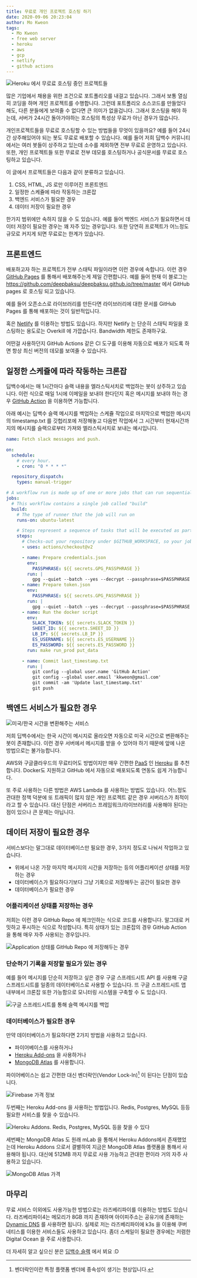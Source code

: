 ```yaml
---
title: 무료로 개인 프로젝트 호스팅 하기
date: 2020-09-06 20:23:04
author: Mo Kweon
tags:
  - Mo Kweon
  - free web server
  - heroku
  - aws
  - gcp
  - netlify
  - github actions
---
```


![Heroku 에서 무로료 호스팅 중인 프로젝트들](./free-web-server-for-your-portfolio/heroku_projects.jpg)

많은 기업에서 채용을 위한 조건으로 포트폴리오를 내걸고 있습니다. 그래서 보통 열심히 코딩을 하며 개인 프로젝트를 수행합니다. 그런데 포트폴리오 소스코드를 만들었다 해도, 다른 분들에게 보여줄 수 없다면 큰 의미가 없을겁니다. 그래서 호스팅을 해야 하는데, 서버가 24시간 돌아가야하는 호스팅의 특성상 무료가 아닌 경우가 많습니다.

개인프로젝트들을 무료로 호스팅할 수 있는 방법들을 무엇이 있을까요? 예를 들어 24시간 상주해있어야 되는 봇도 무료로 배포할 수 있습니다. 예를 들어 저희 딥백수 커뮤니티에서는 여러 봇들이 상주하고 있는데 소수를 제외하면 전부 무료로 운영하고 있습니다. 또한, 개인 프로젝트들 또한 무료로 전부 데모를 호스팅하거나 공식문서를 무료로 호스팅하고 있습니다.

이 글에서 프로젝트들은 다음과 같이 분류하고 있습니다.

1. CSS, HTML, JS 로만 이루어진 프론트엔드
1. 일정한 스케쥴에 따라 작동하는 크론잡
1. 백엔드 서비스가 필요한 경우
1. 데이터 저장이 필요한 경우

한가지 범위에만 속하지 않을 수 도 있습니다. 예를 들어 백엔드 서비스가 필요하면서 데이터 저장이 필요한 경우는 꽤 자주 있는 경우입니다. 또한 당연히 프로젝트가 어느정도 규모로 커지게 되면 무료로는 한계가 있습니다.

## 프론트엔드

배포하고자 하는 프로젝트가 전부 스태틱 파일이라면 이런 경우에 속합니다. 이런 경우 [GitHub Pages](https://pages.github.com/) 를 통해서 배포해주는게 제일 간편합니다. 예를 들어 현재 이 블로그는 https://github.com/deepbaksu/deepbaksu.github.io/tree/master 에서 GitHub pages 로 호스팅 되고 있습니다.

예를 들어 오픈소스로 라이브러리를 만든다면 라이브러리에 대한 문서를 GitHub Pages 를 통해 배포하는 것이 일반적입니다.

혹은 [Netlify](https://www.netlify.com/) 를 이용하는 방법도 있습니다. 하지만 Netlify 는 단순히 스태틱 파일을 호스팅하는 용도로는 Overkill 에 가깝습니다. Bandwidth 제한도 존재하구요.

어떤걸 사용하던지 GitHub Actions 같은 CI 도구를 이용해 자동으로 배포가 되도록 하면 항상 최신 버전의 데모를 보여줄 수 있습니다.

## 일정한 스케쥴에 따라 작동하는 크론잡

딥백수에서는 매 1시간마다 슬랙 내용을 엘라스틱서치로 백업하는 봇이 상주하고 있습니다. 이런 식으로 매일 1시에 이메일을 보내야 한다던지 혹은 메시지를 보내야 하는 경우 [GitHub Action](https://docs.github.com/en/actions) 을 이용하면 가능합니다.

아래 예시는 딥백수 슬랙 메시지를 백업하는 스케쥴 작업으로 마지막으로 백업한 메시지의 timestamp.txt 를 깃헙리포에 저장해놓고
다음번 작업에서 그 시간부터 현재시간까지의 메시지를 슬랙으로부터 가져와 엘라스틱서치로 보내는 예시입니다.

```yaml
name: Fetch slack messages and push.

on:
  schedule:
    # every hour.
    - cron: "0 * * * *"

  repository_dispatch:
    types: manual-trigger

# A workflow run is made up of one or more jobs that can run sequentially or in parallel
jobs:
  # This workflow contains a single job called "build"
  build:
    # The type of runner that the job will run on
    runs-on: ubuntu-latest

    # Steps represent a sequence of tasks that will be executed as part of the job
    steps:
      # Checks-out your repository under $GITHUB_WORKSPACE, so your job can access it
      - uses: actions/checkout@v2

      - name: Prepare credentials.json
        env:
          PASSPHRASE: ${{ secrets.GPG_PASSPHRASE }}
        run: |
          gpg --quiet --batch --yes --decrypt --passphrase=$PASSPHRASE --output credentials.json credentials.json.gpg
      - name: Prepare token.json
        env:
          PASSPHRASE: ${{ secrets.GPG_PASSPHRASE }}
        run: |
          gpg --quiet --batch --yes --decrypt --passphrase=$PASSPHRASE --output token.json token.json.gpg
      - name: Run the docker script
        env:
          SLACK_TOKEN: ${{ secrets.SLACK_TOKEN }}
          SHEET_ID: ${{ secrets.SHEET_ID }}
          LB_IP: ${{ secrets.LB_IP }}
          ES_USERNAME: ${{ secrets.ES_USERNAME }}
          ES_PASSWORD: ${{ secrets.ES_PASSWORD }}
        run: make run_prod put_data

      - name: Commit last_timestamp.txt
        run: |
          git config --global user.name 'GitHub Action'
          git config --global user.email 'kkweon@gmail.com'
          git commit -am 'Update last_timestamp.txt'
          git push
```

## 백엔드 서비스가 필요한 경우

![미국/한국 시간을 변환해주는 서비스](/2020/08/17/slack-bot/timebot_demo.png)

저희 딥백수에서는 한국 시간이 메시지로 올라오면 자동으로 미국 시간으로 변환해주는 봇이 존재합니다. 이런 경우 서버에서 메시지를 받을 수 있어야 하기 때문에 앞에 나온 방법으로는 불가능합니다.

AWS와 구글클라우드의 무료티어도 방법이지만 매우 간편한 [PaaS](https://en.wikipedia.org/wiki/Platform_as_a_service) 인 [Heroku](https://www.heroku.com/) 를 추천합니다. Docker도 지원하고 GitHub 에서 자동으로 배포되도록 연동도 쉽게 가능합니다.

또 주로 사용하는 다른 방법은 AWS Lambda 를 사용하는 방법도 있습니다. 어느정도 관대한 정책 덕분에 또 트래픽이 많지 않은 개인 프로젝트 같은 경우 서버리스가 최적이라고 할 수 있습니다. 대신 단점은 서버리스 프레임워크/라이브러리를 사용해야 된다는 점이 있으나 큰 문제는 아닙니다.

## 데이터 저장이 필요한 경우

서비스보다는 말그대로 데이터베이스만 필요한 경우, 3가지 정도로 나눠서 작업하고 있습니다.

- 위에서 나온 가장 마지막 메시지의 시간을 저장하는 등의 어플리케이션 상태를 저장하는 경우
- 데이터베이스가 필요하다기보다 그냥 기록으로 저장해두는 공간이 필요한 경우
- 데이터베이스가 필요한 경우

### 어플리케이션 상태를 저장하는 경우

저희는 이런 경우 GitHub Repo 에 체크인하는 식으로 코드를 사용합니다. 말그대로 커밋하고 푸시하는 식으로 작성합니다. 특히 상태가 있는 크론잡의 경우 GitHub Action 을 통해 매우 자주 사용되는 경우입니다.

![Application 상태를 GitHub Repo 에 저장해두는 경우](./free-web-server-for-your-portfolio/application_state_in_repo.jpg)

### 단순하기 기록을 저장할 필요가 있는 경우

예를 들어 메시지를 단순히 저장하고 싶은 경우 구글 스프레드시트 API 를 사용해 구글 스프레드시트를 일종의 데이터베이스로 사용할 수 있습니다. 뜨 구글 스프레드시트 앱 내부에서 크론잡 또한 가능함으로 모니터링 시스템을 구축할 수 도 있습니다.

![구글 스프레드시트를 통해 슬랙 메시지를 백업](./free-web-server-for-your-portfolio/spreadsheet_as_database.jpg)

### 데이터베이스가 필요한 경우

만약 데이터베이스가 필요하다면 2가지 방법을 사용하고 있습니다.

- 파이어베이스를 사용하거나
- [Heroku Add-ons](https://elements.heroku.com/addons) 을 사용하거나
- [MongoDB Atlas](https://www.mongodb.com/cloud/atlas) 를 사용합니다.

파이어베이스는 쉽고 간편한 대신 벤더락인(Vendor Lock-In)[^vendor_lock_in] 이 된다는 단점이 있습니다.

![Firebase 가격 정보](./free-web-server-for-your-portfolio/firebase_pricing.jpg)

두번째는 Heroku Add-ons 을 사용하는 방법입니다. Redis, Postgres, MySQL 등등 필요한 서비스를 찾을 수 있습니다.

![Heroku Addons. Redis, Postgres, MySQL 등을 찾을 수 있다](./free-web-server-for-your-portfolio/heroku_addons.jpg)

세번째는 MongoDB Atlas 도 원래 mLab 을 통해서 Heroku Addons에서 존재했었는데 Heroku Addons 으로서 결별하여 지금은 MongoDB Atlas 플랫폼을 통해서 사용해야 됩니다. 대신에 512MB 까지 무료로 사용 가능하고 관대한 편이라 거의 자주 사용하고 있습니다.

![MongoDB Atlas 가격](./free-web-server-for-your-portfolio/mongodb_atlas_pricing.jpg)

## 마무리

무료 서비스 이외에도 사용가능한 방법으로는 라즈베리파이를 이용하는 방법도 있습니다. 라즈베리파이4는 메모리가 8GB 까지 존재하며 아이피주소는 공유기에 존재하는 [Dynamic DNS](https://en.wikipedia.org/wiki/Dynamic_DNS) 를 사용하면 됩니다. 실제로 저는 라즈베리파이에 k3s 을 이용해 쿠버네티스를 이용한 서비스들도 사용하고 있습니다. 좀더 스케일이 필요한 경우에는 저렴한 Digital Ocean 을 주로 사용합니다.

더 자세히 알고 싶으신 분은 [딥백수 슬랙](https://bit.ly/2Sqdnws) 에서 뵈요 :D

[^vendor_lock_in]: 벤더락인이란 특정 플랫폼 벤더에 종속성이 생기는 현상입니다.
